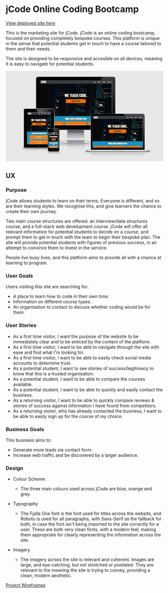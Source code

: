 # jCode Online Coding Bootcamp

[View deployed site here](https://jacobshortall.github.io/jcode-bootcamp/index.html)

This is the marketing site for jCode. jCode is an online coding bootcamp, focused on providing completely bespoke courses. This platform is unique in the sense that potential students get in touch to have a course tailored to them and their needs.

The site is designed to be responsive and accesible on all devices, meaning it is easy to navigate for potential students.

![Live site screenshot](screenshots/live_site_screenshot.JPG)

## UX

### Purpose

jCode allows students to learn on their terms. Everyone is different, and so are their learning styles. We recognise this, and give learners the chance to create their own journey. 

Two main course structures are offered: an interview/data structures course, and a full-stack web development course. jCode will offer all relevant information for potential students to decide on a course, and prompt them to get in touch with the team to begin their bespoke plan. The site will provide potential students with figures of previous success, in an attempt to convince them to invest in the service.

People live busy lives, and this platform aims to provide all with a chance at learning to program.

### User Goals

Users visiting this site are searching for:
* A place to learn how to code in their own time.
* Information on different course types.
* An organisation to contact to discuss whether coding would be for them.

### User Stories
    
* As a first time visitor, I want the purpose of the website to be immediately clear and to be enticed by the content of the platform.
* As a first time visitor, I want to be able to navigate through the site with ease and find what I'm looking for.
* As a first time visitor, I want to be able to easily check social media accounts to determine trust.
* As a potential student, I want to see stories of success/legitimacy to know that this is a trusted organisation.
* As a potential student, I want to be able to compare the courses available.
* As a potential student, I want to be able to quickly and easily contact the business.
* As a returning visitor, I want to be able to quickly compare reviews & stories of success against information I have found from competitors.
* As a returning visitor, who has already contacted the business, I want to be able to easily sign up for the course of my choice.

### Business Goals

This business aims to:
* Generate more leads via contact form.
* Increase web traffic and be discovered by a larger audience.

### Design

* Colour Scheme
    * The three main colours used across jCode are blue, orange and grey.

* Typography
    * The Fjalla One font is the font used for titles across the website, and Roboto is used for all paragraphs, with Sans-Serif as the fallback for both, in case the font isn't being imported to the site correctly for a user. These are both very clean fonts, with a modern feel, making them appropriate for clearly representing the information across the site. 

* Imagery
    * The imagery across the site is relevant and coherent. Images are large, and eye-catching, but not stretched or pixelated. They are relevant to the meaning the site is trying to convey, providing a clean, modern aesthetic.
    

[Project Wireframes](wireframes/p1-wireframes.pdf)